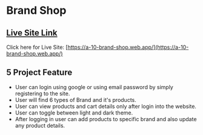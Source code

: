# Brand Shop

## [ Live Site Link ](https://a-10-brand-shop.web.app/)

Click here for Live Site: [https://a-10-brand-shop.web.app/](https://a-10-brand-shop.web.app/)

## 5 Project Feature

- User can login using google or using email password by simply registering to the site.
- User will find 6 types of Brand and it's products.
- User can view products and cart details only after login into the website.
- User can toggle between light and dark theme.
- After logging in user can add products to specific brand and also update any product details.

